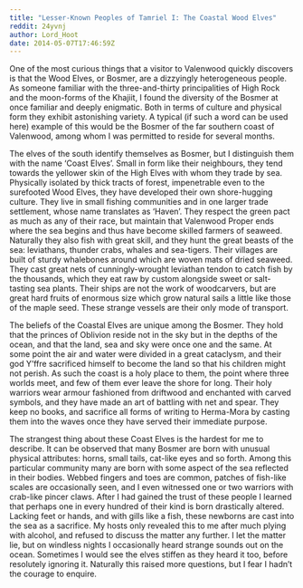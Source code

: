 ```yaml
---
title: "Lesser-Known Peoples of Tamriel I: The Coastal Wood Elves"
reddit: 24yvnj
author: Lord_Hoot
date: 2014-05-07T17:46:59Z
---
```


One of the most curious things that a visitor to Valenwood quickly discovers is that the Wood Elves, or Bosmer, are a dizzyingly heterogeneous people. As someone familiar with the three-and-thirty principalities of High Rock and the moon-forms of the Khajiit, I found the diversity of the Bosmer at once familiar and deeply enigmatic. Both in terms of culture and physical form they exhibit astonishing variety. A typical (if such a word can be used here) example of this would be the Bosmer of the far southern coast of Valenwood, among whom I was permitted to reside for several months.

The elves of the south identify themselves as Bosmer, but I distinguish them with the name ‘Coast Elves’. Small in form like their neighbours, they tend towards the yellower skin of the High Elves with whom they trade by sea. Physically isolated by thick tracts of forest, impenetrable even to the surefooted Wood Elves, they have developed their own shore-hugging culture. They live in small fishing communities and in one larger trade settlement, whose name translates as ‘Haven’. They respect the green pact as much as any of their race, but maintain that Valenwood Proper ends where the sea begins and thus have become skilled farmers of seaweed. Naturally they also fish with great skill, and they hunt the great beasts of the sea: leviathans, thunder crabs, whales and sea-tigers. Their villages are built of sturdy whalebones around which are woven mats of dried seaweed. They cast great nets of cunningly-wrought leviathan tendon to catch fish by the thousands, which they eat raw by custom alongside sweet or salt-tasting sea plants. Their ships are not the work of woodcarvers, but are great hard fruits of enormous size which grow natural sails a little like those of the maple seed. These strange vessels are their only mode of transport.

The beliefs of the Coastal Elves are unique among the Bosmer. They hold that the princes of Oblivion reside not in the sky but in the depths of the ocean, and that the land, sea and sky were once one and the same. At some point the air and water were divided in a great cataclysm, and their god Y’ffre sacrificed himself to become the land so that his children might not perish. As such the coast is a holy place to them, the point where three worlds meet, and few of them ever leave the shore for long. Their holy warriors wear armour fashioned from driftwood and enchanted with carved symbols, and they have made an art of battling with net and spear. They keep no books, and sacrifice all forms of writing to Herma-Mora by casting them into the waves once they have served their immediate purpose.

The strangest thing about these Coast Elves is the hardest for me to describe. It can be observed that many Bosmer are born with unusual physical attributes: horns, small tails, cat-like eyes and so forth. 
Among this particular community many are born with some aspect of the sea reflected in their bodies. Webbed fingers and toes are common, patches of fish-like scales are occasionally seen, and I even witnessed one or two warriors with crab-like pincer claws. After I had gained the trust of these people I learned that perhaps one in every hundred of their kind is born drastically altered. Lacking feet or hands, and with gills like a fish, these newborns are cast into the sea as a sacrifice. My hosts only revealed this to me after much plying with alcohol, and refused to discuss the matter any further. I let the matter lie, but on windless nights I occasionally heard strange sounds out on the ocean. Sometimes I would see the elves stiffen as they heard it too, before resolutely ignoring it. Naturally this raised more questions, but I fear I hadn’t the courage to enquire.
